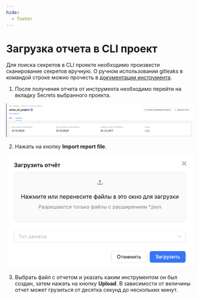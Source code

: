```yaml
---
hide:
  - footer
---
```

# Загрузка отчета в CLI проект

Для поиска секретов в CLI проекте необходимо произвести сканирование секретов вручную. О ручном использовании gitleaks в командой строке можно прочесть в [документации инструмента](https://github.com/gitleaks/gitleaks?tab=readme-ov-file#usage).

1. После получения отчета от инструмента необходимо перейти на вкладку Secrets выбранного проекта.

![CLI Project](/assets/img/secrets/cli-project.png)

2. Нажать на кнопку **Import report file**.

![CLI Upload](/assets/img/secrets/cli-upload.png)

3. Выбрать файл с отчетом и указать каким инструментом он был создан, затем нажать на кнопку **Upload**. В зависимости от величины отчет может грузиться от десятка секунд до нескольких минут.
